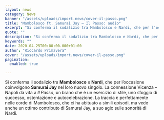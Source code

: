 ```yaml
---
layout: news
category: News
banner: "/assets/uploads/import.news/cover-il-passo.png"
title: "Mambolosco ft. Samurai Jay – Il Passo: audio"
excerpt: "Si conferma il sodalizio tra Mambolosco e Nardi, che per l’occasione coinvolgono Samurai Jay nel loro nuovo singolo. La connessione Vicenza – Napoli dà vita a Il Passo, un brano che è un esercizio di stile, uno sfoggio di successo, ostentazione e autocelebrazione. La traccia è perfettamente nelle corde di Mambolosco, che ci ha abituato [&hellip"
quote: ""
description: "Si conferma il sodalizio tra Mambolosco e Nardi, che per l’occasione coinvolgono Samurai Jay nel loro nuovo singolo. La connessione Vicenza – Napoli dà vita a Il Passo, un brano che è un esercizio di stile, uno sfoggio di successo, ostentazione e autocelebrazione. La traccia è perfettamente nelle corde di Mambolosco, che ci ha abituato [&hellip"
keywords: ""
date: 2020-04-25T00:00:00.000+01:00
author: "Riccardo Primavera"
cover: "/assets/uploads/import.news/cover-il-passo.png"
pagination:
  enabled: true

---
```


Si conferma il sodalizio tra **Mambolosco** e **Nardi**, che per l’occasione coinvolgono **Samurai Jay** nel loro nuovo singolo. La connessione Vicenza – Napoli dà vita a _Il Passo_, un brano che è un esercizio di stile, uno sfoggio di successo, ostentazione e autocelebrazione. La traccia è perfettamente nelle corde di Mambolosco, che ci ha abituato a simili episodi, ma vede anche un ottimo contributo di Samurai Jay, a suo agio sulle sonorità di Nardi.